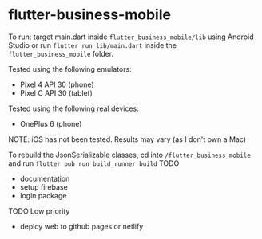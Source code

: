 # flutter-business-mobile

To run: target main.dart inside `flutter_business_mobile/lib` using Android Studio or run `flutter run lib/main.dart` inside the `flutter_business_mobile` folder.

Tested using the following emulators:
* Pixel 4 API 30 (phone)
* Pixel C API 30 (tablet)

Tested using the following real devices:
* OnePlus 6 (phone)

NOTE: iOS has not been tested. Results may vary (as I don't own a Mac)

To rebuild the JsonSerializable classes, cd into `/flutter_business_mobile` and run `flutter pub run build_runner build`
TODO
* documentation
* setup firebase
* login package

TODO Low priority 
* deploy web to github pages or netlify
